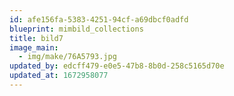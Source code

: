 ```yaml
---
id: afe156fa-5383-4251-94cf-a69dbcf0adfd
blueprint: mimbild_collections
title: bild7
image_main:
  - img/make/76A5793.jpg
updated_by: edcff479-e0e5-47b8-8b0d-258c5165d70e
updated_at: 1672958077
---
```

